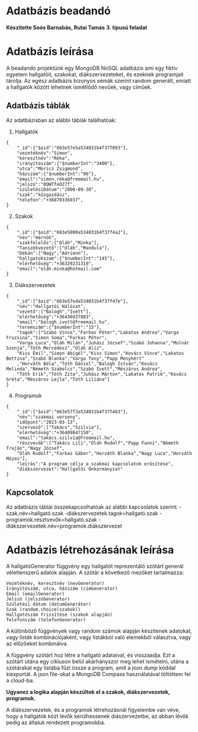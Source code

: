 # Adatbázis beadandó

**Készítette Soós Barnabás, Rutai Tamás**
**3. típusú feladat**

# Adatbázis leírása
A beadandó projektünk egy MongoDB NoSQL adatbázis ami egy fiktív egyetem hallgatóit, szakokat, diákszervezeteket, és ezeknek programjait tárolja.
Az egész adatbázis bizonyos sémák szerint random generált, emiatt a hallgatók között lehetnek ismétlődő nevűek, vagy címűek.

## Adatbázis táblák

Az adatbázisban az alábbi táblák találhatóak:

1. Hallgatók

```
{
    "_id":{"$oid":"663e57e5a534031b4f37f093"},
    "vezetéknév":"Simon",
    "keresztnév":"Réka",
    "irányítószám":{"$numberInt":"3400"},
    "utca":"Móricz Zsigmond",
    "házszám":{"$numberInt":"96"},
    "email":"simon.réka@freemail.hu",
    "jelszó":"0QWTfeOZ7f",
    "születésiDátum":"2000-09-30",
    "szak":"közgazdász",
    "telefon":"+36870336937",
}
``` 

2. Szakok

```
{
    "_id":{"$oid":"663e5800a534031b4f37f4a2"},
    "név":"mérnök",
    "szakfelelős":["Oláh","Minka"],
    "Tanszékvezető":["Oláh","Mandula"],
    "Dékán":["Nagy","Adrienn"],
    "hallgatokszam":{"$numberInt":"145"},
    "elérhetőség":"+36329231319",
    "email":"oláh.minka@hotmail.com"
}
```

3. Diákszervezetek

```
{
    "_id":{"$oid":"663e57eda534031b4f37f47e"},
    "név":"Hallgatói Hálózat",
    "vezető":["Balogh","Ivett"],
    "elérhetőség":"+36430437883",
    "email":"balogh.ivett@freemail.hu",
    "teremszám":{"$numberInt":"15"},
    "tagok":["Szabó Vince","Farkas Péter","Lakatos Andrea","Varga Fruzsina","Simon Soma","Farkas Péter",
    "Varga Luca","Oláh Milán","Juhász József","Szabó Johanna","Molnár Szonja","Tóth Mercédesz","Oláh Alíz",
    "Kiss Emil","Simon Abigél","Kiss Simon","Kovács Vince","Lakatos Bettina","Szabó Blanka","Varga Tony","Papp Menyhért"
    ,"Horváth Béla","Tóth Dániel","Balogh István","Kovács Melinda","Németh Szabolcs","Szabó Ivett","Mészáros Andrea",
    "Tóth Erik","Tóth Zita","Juhász Márton","Lakatos Patrik","Kovács Gréta","Mészáros Lejla","Tóth Liliána"]
}
```

4. Programok

```
{
    "_id":{"$oid":"663e57f3a534031b4f37f483"},
    "név":"szakmai verseny",
    "időpont":"2023-03-13",
    "szervező":["Takács","Szilvia"],
    "elérhetőség":"+36409847150",
    "email":"takács.szilvia@freemail.hu",
    "részvevők":["Takács Lili","Oláh Rudolf","Papp Fanni","Németh Traján","Nagy József",
    "Oláh Rudolf","Farkas Gábor","Horváth Blanka","Nagy Luca","Horváth Mózes"],
    "leírás":"A program célja a szakmai kapcsolatok erősítése",
    "diákszervezet":"Hallgatói Önkormányzat"
}     
```
## Kapcsolatok

Az adatbázis táblái összekapcsolhatóak az alábbi kapcsolatok szerint:
    -szak.név=hallgató.szak
    -diákszervezetek.tagok=hallgató.szak
    -programok.résztvevők=hallgató.szak
    -diákszervezetek.név=programok.diákszervezet

# Adatbázis létrehozásának leírása

A hallgatóGenerator függvény egy hallgatót reprezentáló szótárt generál véletlenszerű adatok alapján. A szótár a következő mezőket tartalmazza:

    Vezetéknév, keresztnév (nevGenerator)
    Irányítószám, utca, házszám (címGenerator)
    Email (emailGenerator)
    Jelszó (jelszóGenerator)
    Születési dátum (datumGenerátor)
    Szak (random.choice(szakok))
    Hallgatószám frissítése (szakok alapján)
    Telefonszám (telefonGenerator)

A különböző függvények vagy random számok alapján készítenek adatokat, vagy listák kombinációjaként, vagy listákból való elemekből választva, vagy az előzőeket kombinálva.

A függvény szótárt hoz létre a hallgató adataival, és visszaadja.
Ezt a szótárt utána egy cikluson belül akárhányszor meg lehet ismételni, utána a szótárakat egy listába fűzi össze a program, amit a *json.dump* kóddal kiexportál.
A json file-okat a MongoDB Compass használatával töltöttem fel a cloud-ba.

**Ugyanez a logika alapján készültek el a szakok, diákszervezetek, programok.**

A diákszervezetek, és a programok létrehozásnál figyelembe van véve, hogy a hallgatók közt lévők kerülhessenek diászervezetbe, az abban lévők pedig az általuk rendezett programokba.
